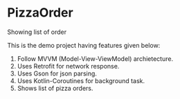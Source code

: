 # PizzaOrder
Showing list of order

This is the demo project having features given below:
1. Follow MVVM (Model-View-ViewModel) archietecture.
2. Uses Retrofit for network response.
3. Uses Gson for json parsing.
4. Uses Kotlin-Coroutines for background task.
5. Shows list of pizza orders.
